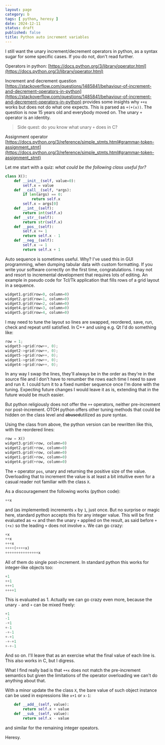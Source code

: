 ```yaml
---
layout: page
category: b
tags: [ python, heresy ]
date: 2024-12-11
status: draft
published: false
title: Python auto increment variables
---
```


I still want the unary increment/decrement operators in python, as a syntax
sugar for some specific cases. If you do not, don't read further.

Operators in python: [https://docs.python.org/3/library/operator.html](https://docs.python.org/3/library/operator.html)

Increment and decrement question
[https://stackoverflow.com/questions/1485841/behaviour-of-increment-and-decrement-operators-in-python](https://stackoverflow.com/questions/1485841/behaviour-of-increment-and-decrement-operators-in-python)
provides some insights why `++x` works but does not do what one expects.
This is parsed as `+(+(x))`. The question is now 15 years old and everybody
moved on. The unary `+` operator is an identity.

> Side quest: do you know what unary `+` does in C?

Assignment operator
[https://docs.python.org/3/reference/simple_stmts.html#grammar-token-assignment_stmt](https://docs.python.org/3/reference/simple_stmts.html#grammar-token-assignment_stmt)

Let me start with a quiz: *what could be the following class useful for?*

```python
class X():
    def __init__(self, value=0):
        self.x = value
    def __call__(self, *args):
        if len(args) == 0:
            return self.x
        self.x = args[0]
    def __int__(self):
        return int(self.x)
    def __str__(self):
        return str(self.x)
    def __pos__(self):
        self.x += 1
        return self.x - 1
    def __neg__(self):
        self.x -= 1
        return self.x + 1
```

Auto sequence is sometimes useful. Why? I've used this in GUI programming, when
dumping tabular data with custom formatting. If you write your software
correctly on the first time, congratulations. I
may not and resort to incremental development that requires lots
of editing. An example in pseudo code for Tcl/Tk application that fills rows of a
grid layout in a sequence.

```python
widget1.grid(row=0, column=0)
widget2.grid(row=1, column=0)
widget3.grid(row=2, column=0)
widget4.grid(row=3, column=0)
widget5.grid(row=4, column=0)
```

I may need to tune the layout so lines are swapped, reordered, save, run, check
and repeat until satisfied. In C++ and using e.g. Qt I'd do something like:

```cpp
row = 1;
widget3->grid(row++, 0);
widget2->grid(row++, 0);
widget5->grid(row++, 0);
widget1->grid(row++, 0);
widget4->grid(row++, 0);
```

In any way I swap the lines, they'll always be in the order as they're in the
source file and I don't have to renumber the rows each time I need to save and
run it. I could turn it to a fixed number sequence once I'm done with the
tuning. Expecting future changes I would leave it as is, extending that in the
future would be much easier.

But python religiously does not offer the `++` operators, neither pre-increment
nor post-increment. OTOH python offers other tuning methods that could be
hidden on the class level and ~~abused~~utilized as pure syntax.

Using the class from above, the python version can be rewritten like this, with
the reordered lines:

```python
row = X()
widget3.grid(+row, column=0)
widget2.grid(+row, column=0)
widget5.grid(+row, column=0)
widget1.grid(+row, column=0)
widget4.grid(+row, column=0)
```

The `+` operator `pos`, unary and returning the positive size of the value.
Overloading that to increment the value is at least a bit intuitive even for a
casual reader not familiar with the class `X`.

As a discouragement the following works (python code):

```python
++x
```

and (as implemented) increments `x` by `1`, just once. But no surprise or magic
here, standard python accepts this for any integer value. This will be first
evaluated as `+x` and then the unary `+` applied on the result, as said before
`+(+x)` so the leading `+` does not involve `x`. We can go crazy:

```python
+x
++x
+++x
++++(++++x)
+++++++++++++++x
```

All of them do single post-increment. In standard python this works for
integer-like objects too:

```python
+1
++1
+++1
++++1
```

This is evaluated as 1. Actually we can go crazy even more, because the unary
`-` and `+` can be mixed freely:

```python
+1
-1
-+1
+-1
-+-1
+-+1
-+-+1
+-+-1
```

And so on. I'll leave that as an exercise what the final value of each line
is.  This also works in C, but I digress.

What I find really bad is that `++x` does not match the pre-increment semantics
but given the limitations of the operator overloading we can't do anything
about that.

With a minor update the the class `X`, the bare value of such object instance
can be used in expressions like `x+1` or `x-1`:

```python
    def __add__(self, value):
        return self.x + value
    def __sub__(self, value):
        return self.x - value
```

and similar for the remaining integer opeators.

Heresy.
